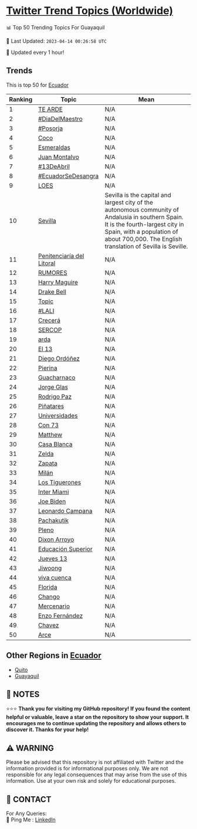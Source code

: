 [Twitter Trend Topics (Worldwide)](https://github.com/ErcinDedeoglu/Twitter-Trend-Topics)
==========


📊 Top 50 Trending Topics For Guayaquil

📆 Last Updated: `2023-04-14 00:26:58 UTC`

🔧 Updated every 1 hour!


## Trends

This is top 50 for [Ecuador](</Ecuador>)

| Ranking | Topic | Mean |
| ------- | ------------ | ------------ |
| 1 | [TE ARDE](http://twitter.com/search?q=TE+ARDE) | N/A |
| 2 | [#DiaDelMaestro](http://twitter.com/search?q=%23DiaDelMaestro) | N/A |
| 3 | [#Posorja](http://twitter.com/search?q=%23Posorja) | N/A |
| 4 | [Coco](http://twitter.com/search?q=Coco) | N/A |
| 5 | [Esmeraldas](http://twitter.com/search?q=Esmeraldas) | N/A |
| 6 | [Juan Montalvo](http://twitter.com/search?q=Juan+Montalvo) | N/A |
| 7 | [#13DeAbril](http://twitter.com/search?q=%2313DeAbril) | N/A |
| 8 | [#EcuadorSeDesangra](http://twitter.com/search?q=%23EcuadorSeDesangra) | N/A |
| 9 | [LOES](http://twitter.com/search?q=LOES) | N/A |
| 10 | [Sevilla](http://twitter.com/search?q=Sevilla) | Sevilla is the capital and largest city of the autonomous community of Andalusia in southern Spain. It is the fourth-largest city in Spain, with a population of about 700,000. The English translation of Sevilla is Seville. |
| 11 | [Penitenciaría del Litoral](http://twitter.com/search?q=Penitenciar%c3%ada+del+Litoral) | N/A |
| 12 | [RUMORES](http://twitter.com/search?q=RUMORES) | N/A |
| 13 | [Harry Maguire](http://twitter.com/search?q=Harry+Maguire) | N/A |
| 14 | [Drake Bell](http://twitter.com/search?q=Drake+Bell) | N/A |
| 15 | [Topic](http://twitter.com/search?q=Topic) | N/A |
| 16 | [#LALI](http://twitter.com/search?q=%23LALI) | N/A |
| 17 | [Crecerá](http://twitter.com/search?q=Crecer%c3%a1) | N/A |
| 18 | [SERCOP](http://twitter.com/search?q=SERCOP) | N/A |
| 19 | [arda](http://twitter.com/search?q=arda) | N/A |
| 20 | [El 13](http://twitter.com/search?q=El+13) | N/A |
| 21 | [Diego Ordóñez](http://twitter.com/search?q=Diego+Ord%c3%b3%c3%b1ez) | N/A |
| 22 | [Pierina](http://twitter.com/search?q=Pierina) | N/A |
| 23 | [Guacharnaco](http://twitter.com/search?q=Guacharnaco) | N/A |
| 24 | [Jorge Glas](http://twitter.com/search?q=Jorge+Glas) | N/A |
| 25 | [Rodrigo Paz](http://twitter.com/search?q=Rodrigo+Paz) | N/A |
| 26 | [Piñatares](http://twitter.com/search?q=Pi%c3%b1atares) | N/A |
| 27 | [Universidades](http://twitter.com/search?q=Universidades) | N/A |
| 28 | [Con 73](http://twitter.com/search?q=Con+73) | N/A |
| 29 | [Matthew](http://twitter.com/search?q=Matthew) | N/A |
| 30 | [Casa Blanca](http://twitter.com/search?q=Casa+Blanca) | N/A |
| 31 | [Zelda](http://twitter.com/search?q=Zelda) | N/A |
| 32 | [Zapata](http://twitter.com/search?q=Zapata) | N/A |
| 33 | [Milán](http://twitter.com/search?q=Mil%c3%a1n) | N/A |
| 34 | [Los Tiguerones](http://twitter.com/search?q=Los+Tiguerones) | N/A |
| 35 | [Inter Miami](http://twitter.com/search?q=Inter+Miami) | N/A |
| 36 | [Joe Biden](http://twitter.com/search?q=Joe+Biden) | N/A |
| 37 | [Leonardo Campana](http://twitter.com/search?q=Leonardo+Campana) | N/A |
| 38 | [Pachakutik](http://twitter.com/search?q=Pachakutik) | N/A |
| 39 | [Pleno](http://twitter.com/search?q=Pleno) | N/A |
| 40 | [Dixon Arroyo](http://twitter.com/search?q=Dixon+Arroyo) | N/A |
| 41 | [Educación Superior](http://twitter.com/search?q=Educaci%c3%b3n+Superior) | N/A |
| 42 | [Jueves 13](http://twitter.com/search?q=Jueves+13) | N/A |
| 43 | [Jiwoong](http://twitter.com/search?q=Jiwoong) | N/A |
| 44 | [viva cuenca](http://twitter.com/search?q=viva+cuenca) | N/A |
| 45 | [Florida](http://twitter.com/search?q=Florida) | N/A |
| 46 | [Chango](http://twitter.com/search?q=Chango) | N/A |
| 47 | [Mercenario](http://twitter.com/search?q=Mercenario) | N/A |
| 48 | [Enzo Fernández](http://twitter.com/search?q=Enzo+Fern%c3%a1ndez) | N/A |
| 49 | [Chavez](http://twitter.com/search?q=Chavez) | N/A |
| 50 | [Arce](http://twitter.com/search?q=Arce) | N/A |



## Other Regions in [Ecuador](</Ecuador>)

* [Quito](</Ecuador/Quito.md>)
* [Guayaquil](</Ecuador/Guayaquil.md>)



## 📝 NOTES

⭐⭐⭐ **Thank you for visiting my GitHub repository! If you found the content helpful or valuable, leave a star on the repository to show your support. It encourages me to continue updating the repository and allows others to discover it. Thanks for your help!**


## ⚠️ WARNING

Please be advised that this repository is not affiliated with Twitter and the information provided is for informational purposes only. We are not responsible for any legal consequences that may arise from the use of this information. Use at your own risk and solely for educational purposes.


## 📨 CONTACT

 For Any Queries:  
            🏓 Ping Me : [LinkedIn](https://www.linkedin.com/in/ercindedeoglu/)
